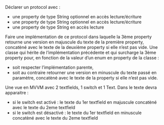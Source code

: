Déclarer un protocol avec  :
- une property de type String optionnel en accès lecture/écriture
- une property de type String optionnel en accès lecture/écriture
- une property de type String en accès lecture
 
Faire une implémentation de ce protocol dans laquelle la 3ème property retourne une version en majuscule du texte de la première property, concatèné avec le texte de la deuxième property si elle n’est pas vide.
Une classe qui hérite de l’implémentation précédente et qui surcharge la 3ème property pour, en fonction de la valeur d’un enum en property de la classe :
- soit respecter l’implémentation parente,
- soit au contraire retourner une version en minuscule du texte passé en paramètre, concatèné avec le texte de la property si elle n’est pas vide.
 
Une vue en MVVM avec 2 textfields, 1 switch et 1 Text.
Dans le texte devra apparaitre :
- si le switch est activé : le texte du 1er textfield en majuscule concatèné avec le texte du 2eme textfield
- si le switch est désactivé : le texte du 1er textfield en minuscule concatèné avec le texte du 2eme textfield

